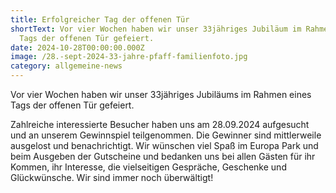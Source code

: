 ```yaml
---
title: Erfolgreicher Tag der offenen Tür
shortText: Vor vier Wochen haben wir unser 33jähriges Jubiläum im Rahmen eines
  Tags der offenen Tür gefeiert.
date: 2024-10-28T00:00:00.000Z
image: /28.-sept-2024-33-jahre-pfaff-familienfoto.jpg
category: allgemeine-news
---
```

Vor vier Wochen haben wir unser 33jähriges Jubiläums im Rahmen eines Tags der offenen Tür gefeiert.

Zahlreiche interessierte Besucher haben uns am 28.09.2024 aufgesucht und an unserem Gewinnspiel teilgenommen. Die Gewinner sind mittlerweile ausgelost und benachrichtigt. Wir wünschen viel Spaß im Europa Park und beim Ausgeben der Gutscheine und bedanken uns bei allen Gästen für ihr Kommen, ihr Interesse, die vielseitigen Gespräche, Geschenke und Glückwünsche. Wir sind immer noch überwältigt!
